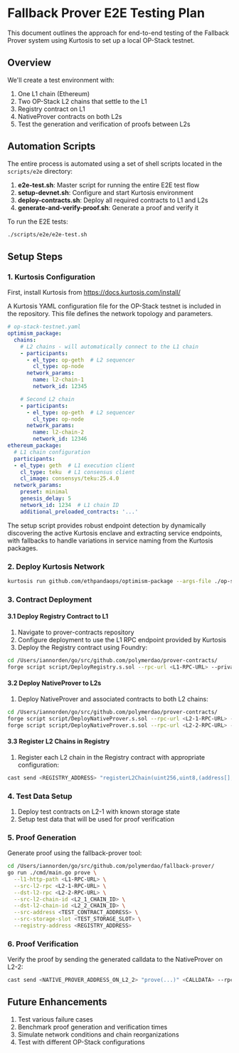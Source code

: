 # Fallback Prover E2E Testing Plan

This document outlines the approach for end-to-end testing of the Fallback Prover system using Kurtosis to set up a local OP-Stack testnet.

## Overview

We'll create a test environment with:
1. One L1 chain (Ethereum)
2. Two OP-Stack L2 chains that settle to the L1
3. Registry contract on L1
4. NativeProver contracts on both L2s
5. Test the generation and verification of proofs between L2s

## Automation Scripts

The entire process is automated using a set of shell scripts located in the `scripts/e2e` directory:

1. **e2e-test.sh**: Master script for running the entire E2E test flow
2. **setup-devnet.sh**: Configure and start Kurtosis environment
3. **deploy-contracts.sh**: Deploy all required contracts to L1 and L2s
4. **generate-and-verify-proof.sh**: Generate a proof and verify it

To run the E2E tests:

```bash
./scripts/e2e/e2e-test.sh
```

## Setup Steps

### 1. Kurtosis Configuration

First, install Kurtosis from https://docs.kurtosis.com/install/

A Kurtosis YAML configuration file for the OP-Stack testnet is included in the repository. This file defines the network topology and parameters.

```yaml
# op-stack-testnet.yaml
optimism_package:
  chains:
    # L2 chains - will automatically connect to the L1 chain 
    - participants:
      - el_type: op-geth  # L2 sequencer
        cl_type: op-node
      network_params:
        name: l2-chain-1
        network_id: 12345

    # Second L2 chain
    - participants:
      - el_type: op-geth  # L2 sequencer
        cl_type: op-node
      network_params:
        name: l2-chain-2
        network_id: 12346
ethereum_package:
  # L1 chain configuration
  participants:
  - el_type: geth  # L1 execution client
    cl_type: teku  # L1 consensus client
    cl_image: consensys/teku:25.4.0
  network_params:
    preset: minimal
    genesis_delay: 5
    network_id: 1234  # L1 chain ID
    additional_preloaded_contracts: '...'
```

The setup script provides robust endpoint detection by dynamically discovering the active Kurtosis enclave and extracting service endpoints, with fallbacks to handle variations in service naming from the Kurtosis packages.

### 2. Deploy Kurtosis Network

```bash
kurtosis run github.com/ethpandaops/optimism-package --args-file ./op-stack-testnet.yaml
```

### 3. Contract Deployment

#### 3.1 Deploy Registry Contract to L1

1. Navigate to prover-contracts repository
2. Configure deployment to use the L1 RPC endpoint provided by Kurtosis
3. Deploy the Registry contract using Foundry:

```bash
cd /Users/iannorden/go/src/github.com/polymerdao/prover-contracts/
forge script script/DeployRegistry.s.sol --rpc-url <L1-RPC-URL> --private-key <PRIVATE_KEY> --broadcast
```

#### 3.2 Deploy NativeProver to L2s

1. Deploy NativeProver and associated contracts to both L2 chains:

```bash
cd /Users/iannorden/go/src/github.com/polymerdao/prover-contracts/
forge script script/DeployNativeProver.s.sol --rpc-url <L2-1-RPC-URL> --private-key <PRIVATE_KEY> --broadcast
forge script script/DeployNativeProver.s.sol --rpc-url <L2-2-RPC-URL> --private-key <PRIVATE_KEY> --broadcast
```

#### 3.3 Register L2 Chains in Registry

1. Register each L2 chain in the Registry contract with appropriate configuration:

```bash
cast send <REGISTRY_ADDRESS> "registerL2Chain(uint256,uint8,(address[],uint256[]))" <L2_CHAIN_ID> <CONFIG_TYPE> <ADDRESSES_AND_SLOTS> --rpc-url <L1-RPC-URL> --private-key <PRIVATE_KEY>
```

### 4. Test Data Setup

1. Deploy test contracts on L2-1 with known storage state
2. Setup test data that will be used for proof verification

### 5. Proof Generation

Generate proof using the fallback-prover tool:

```bash
cd /Users/iannorden/go/src/github.com/polymerdao/fallback-prover/
go run ./cmd/main.go prove \
  --l1-http-path <L1-RPC-URL> \
  --src-l2-rpc <L2-1-RPC-URL> \
  --dst-l2-rpc <L2-2-RPC-URL> \
  --src-l2-chain-id <L2_1_CHAIN_ID> \
  --dst-l2-chain-id <L2_2_CHAIN_ID> \
  --src-address <TEST_CONTRACT_ADDRESS> \
  --src-storage-slot <TEST_STORAGE_SLOT> \
  --registry-address <REGISTRY_ADDRESS>
```

### 6. Proof Verification

Verify the proof by sending the generated calldata to the NativeProver on L2-2:

```bash
cast send <NATIVE_PROVER_ADDRESS_ON_L2_2> "prove(...)" <CALLDATA> --rpc-url <L2-2-RPC-URL> --private-key <PRIVATE_KEY>
```

## Future Enhancements

1. Test various failure cases
2. Benchmark proof generation and verification times
3. Simulate network conditions and chain reorganizations
4. Test with different OP-Stack configurations
